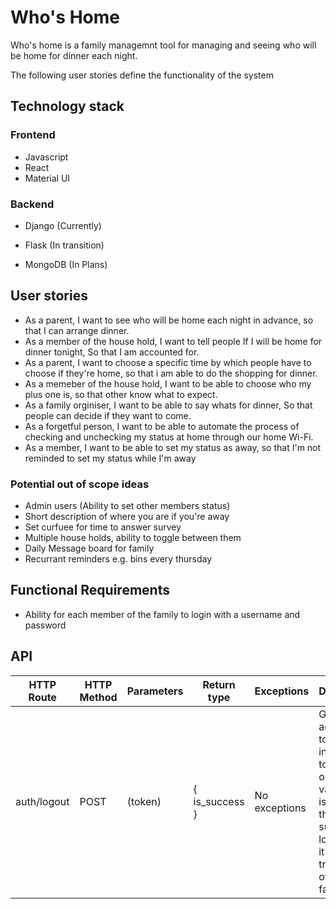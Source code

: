 # Who's Home

Who's home is a family managemnt tool for managing and seeing who will be home for dinner each night.

The following user stories define the functionality of the system

## Technology stack

### Frontend 

- Javascript
- React
- Material UI

### Backend

- Django (Currently)
- Flask (In transition)

- MongoDB (In Plans)

## User stories

- As a parent, I want to see who will be home each night in advance, so that I can arrange dinner.
- As a member of the house hold, I want to tell people If I will be home for dinner tonight, So that I am accounted for.
- As a parent, I want to choose a specific time by which people have to choose if they're home, so that i am able to do the shopping for dinner.
- As a memeber of the house hold, I want to be able to choose who my plus one is, so that other know what to expect.
- As a family orginiser, I want to be able to say whats for dinner, So that people can decide if they want to come.
- As a forgetful person, I want to be able to automate the process of checking and unchecking my status at home through our home Wi-Fi.
- As a member, I want to be able to set my status as away, so that I'm not reminded to set my status while I'm away

### Potential out of scope ideas

- Admin users (Ability to set other members status)
- Short description of where you are if you're away
- Set curfuee for time to answer survey
- Multiple house holds, ability to toggle between them
- Daily Message board for family
- Recurrant reminders e.g. bins every thursday

## Functional Requirements

- Ability for each member of the family to login with a username and password

## API

|HTTP Route|HTTP Method|Parameters|Return type|Exceptions|Description|
|------------|-------------|-------------|----------|-----------|----------|
| auth/logout | POST | (token) |{ is_success } | No exceptions | Given an active token, invalidates to log user out. If a valid token is given and the user is sucessfully logged out, it returns true, otherwise, false.|
